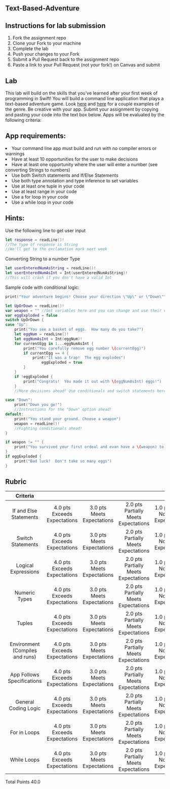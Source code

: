 ## Text-Based-Adventure

## Instructions for lab submission 

1. Fork the assignment repo
1. Clone your Fork to your machine
1. Complete the lab
1. Push your changes to your Fork
1. Submit a Pull Request back to the assignment repo
1. Paste a link to your Pull Request (not your fork!) on Canvas and submit

## Lab 

This lab will build on the skills that you've learned after your first week of programming in Swift!  You will build a command line application that plays a text-based adventure game.  Look [here](https://classicreload.com/zork-i.html) and [here](http://www.bbc.co.uk/programmes/articles/1g84m0sXpnNCv84GpN2PLZG/the-hitchhikers-guide-to-the-galaxy-game-30th-anniversary-edition) for a couple examples of the genre.  Be creative with your app.  Submit your assignment by copying and pasting your code into the text box below. Apps will be evaluated by the following criteria:   

## App requirements:

<li>Your command line app must build and run with no compiler errors or warnings</li>
<li>Have at least 10 opportunities for the user to make decisions</li>
<li>Have at least one opportunity where the user will enter a number (see converting Strings to numbers)</li>
<li>Use both Switch statements and If/Else Statements</li>
<li>Use both type annotation and type inference to set variables</li>
<li>Use at least one tuple in your code</li>
<li>Use at least range in your code</li>
<li>Use a for loop in your code</li>
<li>Use a while loop in your code</li>
 

## Hints:

Use the following line to get user input

```swift 
let response = readLine()!
//The type of response is String
//We'll get to the exclamation mark next week
```

Converting String to a number Type

```swift 
let userEnteredNumAsString = readLine()!
let userEnteredNumAsInt = Int(userEnteredNumAsString)! 
//This will crash if you don't have a valid Int
```

Sample code with conditional logic:

```swift
print("Your adventure begins! Choose your direction \"Up\" or \"Down\"") //Use \ to escape characters

let UpOrDown = readLine()!
var weapon = "" //Set variables here and you can change and use their values later
var eggExploded = false
switch UpOrDown {
case "Up":
    print("You see a basket of eggs.  How many do you take?")
    let eggNum = readLine()!
    let eggNumAsInt = Int(eggNum)!
    for currentEgg in 1...eggNumAsInt {
        print("You carefully remove egg number \(currentEgg)")
        if currentEgg == 4 {
            print("It was a trap!  The egg explodes")
                eggExploded = true
        }
    }
    if !eggExploded {
        print("Congrats!  You made it out with \(eggNumAsInt) eggs!")
    }
    //More decisions ahead! Use conditionals and switch statements here

case "Down":
    print("Down you go!")
    //Instructions for the "Down" option ahead!
default:
    print("You stand your ground. Choose a weapon")
    weapon = readLine()!
    //Fighting conditionals ahead!
}

if weapon != "" {
    print("You survived your first ordeal and evan have a \(weapon) to take home")
}
if eggExploded {
    print("Bad luck!  Don't take so many eggs")
}
```

## Rubric

| Criteria | | | | | Pts |
|:-----:|:-------:|:--------:|:------:|:--------:|:-----------:|
| If and Else Statements| 4.0 pts Exceeds Expectations | 3.0 pts Meets Expectations | 2.0 pts Partially Meets Expectations | 1.0 pts Does Not Meet Expectations | 4.0 pts |
| Switch Statements | 4.0 pts Exceeds Expectations | 3.0 pts Meets Expectations | 2.0 pts Partially Meets Expectations | 1.0 pts Does Not Meet Expectations | 4.0 pts |
| Logical Expressions | 4.0 pts Exceeds Expectations | 3.0 pts Meets Expectations | 2.0 pts Partially Meets Expectations | 1.0 pts Does Not Meet Expectations | 4.0 pts |
| Numeric Types | 4.0 pts Exceeds Expectations | 3.0 pts Meets Expectations | 2.0 pts Partially Meets Expectations | 1.0 pts Does Not Meet Expectations | 4.0 pts |
| Tuples | 4.0 pts Exceeds Expectations | 3.0 pts Meets Expectations | 2.0 pts Partially Meets Expectations | 1.0 pts Does Not Meet Expectations | 4.0 pts |
| Environment (Compiles and runs) | 4.0 pts Exceeds Expectations | 3.0 pts Meets Expectations | 2.0 pts Partially Meets Expectations | 1.0 pts Does Not Meet Expectations | 4.0 pts |
| App Follows Specifications | 4.0 pts Exceeds Expectations | 3.0 pts Meets Expectations | 2.0 pts Partially Meets Expectations | 1.0 pts Does Not Meet Expectations | 4.0 pts |
| General Coding Logic | 4.0 pts Exceeds Expectations | 3.0 pts Meets Expectations | 2.0 pts Partially Meets Expectations | 1.0 pts Does Not Meet Expectations | 4.0 pts |
| For in Loops | 4.0 pts Exceeds Expectations | 3.0 pts Meets Expectations | 2.0 pts Partially Meets Expectations | 1.0 pts Does Not Meet Expectations | 4.0 pts |
| While Loops | 4.0 pts Exceeds Expectations | 3.0 pts Meets Expectations | 2.0 pts Partially Meets Expectations | 1.0 pts Does Not Meet Expectations | 4.0 pts|

Total Points 40.0
